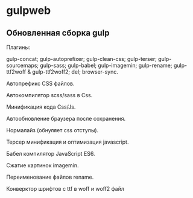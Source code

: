 # gulpweb

Обновленная сборка gulp
--------------------------------------------------------------
Плагины: 

gulp-concat;
 gulp-autoprefixer; 
 gulp-clean-css;
 gulp-terser;
 gulp-sourcemaps;
 gulp-sass;
 gulp-babel;
 gulp-imagemin;
 gulp-rename;
 gulp-ttf2woff & gulp-ttf2woff2;
 del;
 browser-sync.

Автопрефикс CSS файлов.

Автокомпилятор scss/sass в Css.

Минификация кода Css/Js.

Автообновление браузера после сохранения.

Нормалайз (обнуляет css отступы).

Терсер минификация и оптимизация javascript.

Бабел компилятор JavaScript ES6.

Сжатие картинок imagemin.

Переименование файлов rename.

Конверктор шрифтов с ttf в woff и woff2 файл







